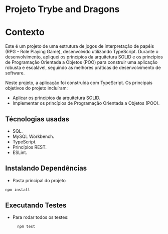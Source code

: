# Projeto Trybe and Dragons

# Contexto
Este é um projeto de uma estrutura de jogos de interpretação de papéis (RPG - Role Playing Game), desenvolvido utilizando TypeScript. Durante o desenvolvimento, apliquei os princípios da arquitetura SOLID e os princípios de Programação Orientada a Objetos (POO) para construir uma aplicação robusta e escalável, seguindo as melhores práticas de desenvolvimento de software.

Neste projeto, a aplicação foi construída com TypeScript. Os principais objetivos do projeto incluíram:

* Aplicar os princípios da arquitetura SOLID.
* Implementar os princípios de Programação Orientada a Objetos (POO).

## Técnologias usadas

* SQL.
* MySQL Workbench.
* TypeScript.
* Princípios REST.
* ESLint.

## Instalando Dependências

* Pasta principal do projeto
```bash
npm install
``` 

## Executando Testes

* Para rodar todos os testes:

  ```
    npm test
  ```
